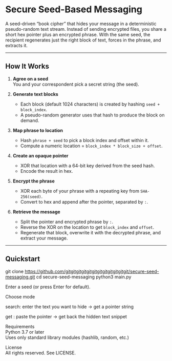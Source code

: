 # Secure Seed-Based Messaging

A seed-driven “book cipher” that hides your message in a deterministic pseudo-random text stream. Instead of sending encrypted files, you share a short hex pointer plus an encrypted phrase. With the same seed, the recipient regenerates just the right block of text, forces in the phrase, and extracts it.

---

## How It Works

1. **Agree on a seed**  
   You and your correspondent pick a secret string (the seed).

2. **Generate text blocks**  
   - Each block (default 1024 characters) is created by hashing `seed + block_index`.  
   - A pseudo-random generator uses that hash to produce the block on demand.

3. **Map phrase to location**  
   - Hash `phrase + seed` to pick a block index and offset within it.  
   - Compute a numeric location = `block_index * block_size + offset`.

4. **Create an opaque pointer**  
   - XOR that location with a 64-bit key derived from the seed hash.  
   - Encode the result in hex.

5. **Encrypt the phrase**  
   - XOR each byte of your phrase with a repeating key from `SHA-256(seed)`.  
   - Convert to hex and append after the pointer, separated by `:`.

6. **Retrieve the message**  
   - Split the pointer and encrypted phrase by `:`.  
   - Reverse the XOR on the location to get `block_index` and `offset`.  
   - Regenerate that block, overwrite it with the decrypted phrase, and extract your message.

---

## Quickstart

git clone https://github.com/gitgitgitgitgitgitgitgitgitgitgitgit/secure-seed-messaging.git
cd secure-seed-messaging
python3 main.py


Enter a seed (or press Enter for default).

Choose mode

search: enter the text you want to hide → get a pointer string

get : paste the pointer → get back the hidden text snippet

Requirements  
Python 3.7 or later  
Uses only standard library modules (hashlib, random, etc.)

License  
All rights reserved. See LICENSE.
